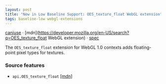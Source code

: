 ```yaml
---
layout: post
title: "New in Low Baseline Support: OES_texture_float WebGL extension"
tags: baseline-low webgl-extensions
---
```


[caniuse](https://caniuse.com/?search=oes-texture-float) · [mdn](https://developer.mozilla.org/en-US/search?q=OES_texture_float WebGL extension) · [spec](https://registry.khronos.org/webgl/extensions/OES_texture_float/)

The `OES_texture_float` extension for WebGL 1.0 contexts adds floating-point pixel types for textures.

### Source features

- ``api.OES_texture_float`` [[mdn]](https://developer.mozilla.org/en-US/search?q=api.OES_texture_float)
